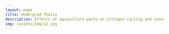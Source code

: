 ```yaml
---
layout: page
title: Undergrad Thesis
description: Effects of aquaculture waste on nitrogen cycling and consequences on recovery
img: /assets/img/12.jpg
---
```


